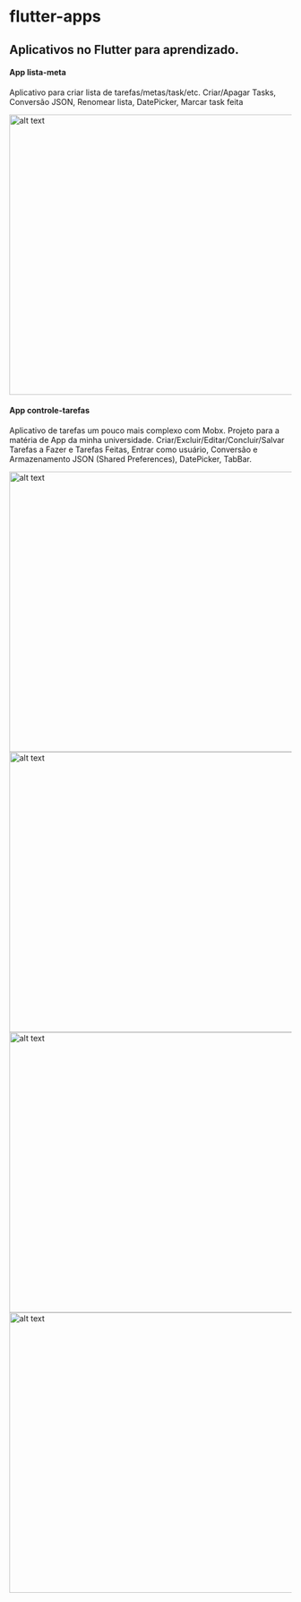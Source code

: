 # flutter-apps
## Aplicativos no Flutter para aprendizado.

#### App lista-meta
Aplicativo para criar lista de tarefas/metas/task/etc.
Criar/Apagar Tasks, Conversão JSON, Renomear lista, DatePicker, Marcar task feita

<img src="https://i.ibb.co/dBNRxYQ/lista-app.jpg" alt="alt text" width="1000" height="500">

#### App controle-tarefas
Aplicativo de tarefas um pouco mais complexo com Mobx. Projeto para a matéria de App da minha universidade.
Criar/Excluir/Editar/Concluir/Salvar Tarefas a Fazer e Tarefas Feitas, Entrar como usuário, Conversão e Armazenamento JSON (Shared Preferences), DatePicker, TabBar.

<img src="https://media3.giphy.com/media/j4k6qkVl4hUbkfjz4E/giphy.gif" alt="alt text" width="1000" height="500">
<img src="https://media3.giphy.com/media/RgcPP3qnB1ItN4e7Ht/giphy.gif" alt="alt text" width="1000" height="500">
<img src="https://media3.giphy.com/media/XHGvlpJ7LpD4KW7oQS/giphy.gif" alt="alt text" width="1000" height="500">
<img src="https://media3.giphy.com/media/W4QvNnZ5vzXiyVSY0c/giphy.gif" alt="alt text" width="1000" height="500">
